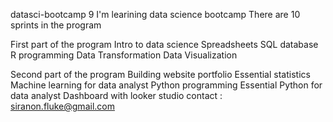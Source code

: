  datasci-bootcamp 9
 I'm learining data science bootcamp There are 10 sprints in the program
 
First part of the program
Intro to data science
Spreadsheets
SQL database
R programming 
Data Transformation 
Data Visualization 

Second part of the program
Building website portfolio
Essential statistics
Machine learning for data analyst
Python programming
Essential Python for data analyst
Dashboard with looker studio
contact : siranon.fluke@gmail.com
